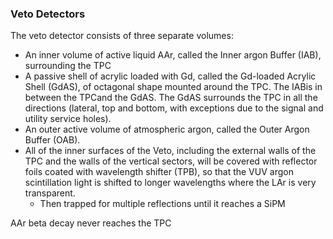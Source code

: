 ### Veto Detectors
The veto detector consists of three separate volumes:
- An inner volume of active liquid AAr, called the Inner argon Buffer (IAB), surrounding the TPC
- A passive shell of acrylic loaded with Gd, called the Gd-loaded Acrylic Shell (GdAS), of octagonal shape mounted around the TPC. The IABis in between the TPCand the GdAS. The GdAS surrounds the TPC in all the directions (lateral, top and bottom, with exceptions due to the signal and utility service holes).
- An outer active volume of atmospheric argon, called the Outer Argon Buffer (OAB).
- All of the inner surfaces of the Veto, including the external walls of the TPC and the walls of the vertical sectors, will be covered with reflector foils coated with wavelength shifter (TPB), so that the VUV argon scintillation light is shifted to longer wavelengths where the LAr is very transparent.
	- Then trapped for multiple reflections until it reaches a SiPM

AAr beta decay never reaches the TPC